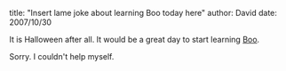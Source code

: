 
title: "Insert lame joke about learning Boo today here"
author: David
date: 2007/10/30

<p>It is Halloween after all. It would be a great day to start learning <a href="http://boo.codehaus.org/">Boo</a>.</p> <p>Sorry. I couldn't help myself.</p>

